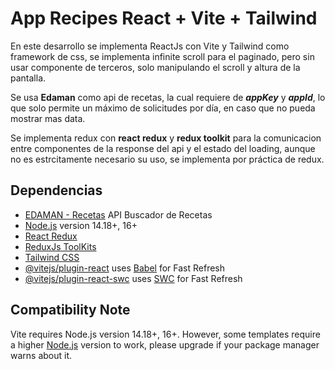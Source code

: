 # App Recipes React + Vite + Tailwind

En este desarrollo se implementa ReactJs con Vite y Tailwind como framework de css, se implementa infinite scroll para el paginado, pero sin usar componente de terceros, solo manipulando el scroll y altura de la pantalla.

Se usa **Edaman** como api de recetas, la cual requiere de ***appKey*** y ***appId***, lo que solo permite un máximo de solicitudes por día, en caso que no pueda mostrar mas data.

Se implementa redux con **react redux** y **redux toolkit** para la comunicacion entre componentes de la response del api y el estado del loading, aunque no es estrcitamente necesario su uso, se implementa por práctica de redux.


## Dependencias

- [EDAMAN - Recetas](https://developer.edamam.com/es/api-recetas-edamam-documentacion) API Buscador de Recetas
- [Node.js](https://nodejs.org/en/) version 14.18+, 16+
- [React Redux](https://redux-toolkit.js.org/)
- [ReduxJs ToolKits](https://react-redux.js.org/)
- [Tailwind CSS](https://tailwindcss.com/)
- [@vitejs/plugin-react](https://github.com/vitejs/vite-plugin-react/blob/main/packages/plugin-react/README.md) uses [Babel](https://babeljs.io/) for Fast Refresh
- [@vitejs/plugin-react-swc](https://github.com/vitejs/vite-plugin-react-swc) uses [SWC](https://swc.rs/) for Fast Refresh

## Compatibility Note

Vite requires Node.js version 14.18+, 16+. However, some templates require a higher [Node.js](https://nodejs.org/en/) version to work, please upgrade if your package manager warns about it.


